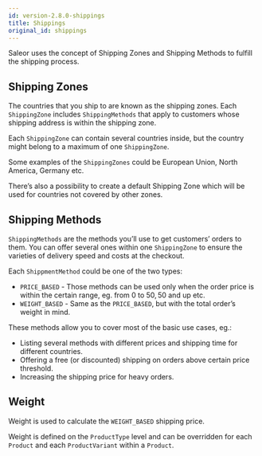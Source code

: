 ```yaml
---
id: version-2.8.0-shippings
title: Shippings
original_id: shippings
---
```


Saleor uses the concept of Shipping Zones and Shipping Methods to fulfill the shipping process.


## Shipping Zones

The countries that you ship to are known as the shipping zones. Each `ShippingZone` includes `ShippingMethods` that apply to customers whose shipping address is within the shipping zone.

Each `ShippingZone` can contain several countries inside, but the country might belong to a maximum of one `ShippingZone`.

Some examples of the `ShippingZones` could be European Union, North America, Germany etc.

There’s also a possibility to create a default Shipping Zone which will be used for countries not covered by other zones.


## Shipping Methods

`ShippingMethods` are the methods you’ll use to get customers’ orders to them. You can offer several ones within one `ShippingZone` to ensure the varieties of delivery speed and costs at the checkout.

Each `ShippmentMethod` could be one of the two types:

- `PRICE_BASED` - Those methods can be used only when the order price is within the certain range, eg. from 0 to 50$, 50$ and up etc.
- `WEIGHT_BASED` - Same as the `PRICE_BASED`, but with the total order’s weight in mind.

These methods allow you to cover most of the basic use cases, eg.:

- Listing several methods with different prices and shipping time for different countries.
- Offering a free (or discounted) shipping on orders above certain price threshold.
- Increasing the shipping price for heavy orders.


## Weight

Weight is used to calculate the `WEIGHT_BASED` shipping price.

Weight is defined on the `ProductType` level and can be overridden for each `Product` and each `ProductVariant` within a `Product`.